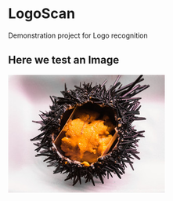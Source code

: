 # LogoScan
Demonstration project for Logo recognition
## Here we test an Image
![Alt text](https://github.com/unnikrishnanambady/LogoScan/blob/main/Img_in/Uni_Japan.jpg)
